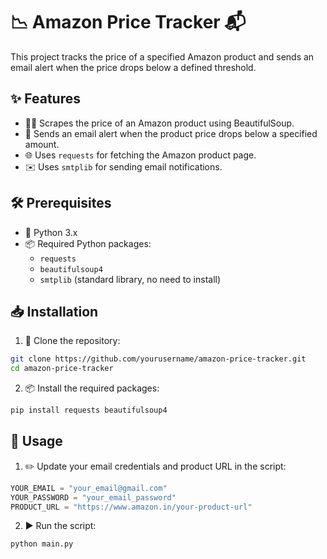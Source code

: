 # 📉 Amazon Price Tracker 📬

This project tracks the price of a specified Amazon product and sends an email alert when the price drops below a defined threshold.

## ✨ Features

- 🕵️‍♂️ Scrapes the price of an Amazon product using BeautifulSoup.
- 📧 Sends an email alert when the product price drops below a specified amount.
- 🌐 Uses `requests` for fetching the Amazon product page.
- ✉️ Uses `smtplib` for sending email notifications.

## 🛠️ Prerequisites

- 🐍 Python 3.x
- 📦 Required Python packages:
  - `requests`
  - `beautifulsoup4`
  - `smtplib` (standard library, no need to install)

## 📥 Installation

1. 📂 Clone the repository:

```bash
git clone https://github.com/yourusername/amazon-price-tracker.git
cd amazon-price-tracker
```

2. 📦 Install the required packages:

```bash
pip install requests beautifulsoup4
```

## 🚀 Usage

1. ✏️ Update your email credentials and product URL in the script:

```python
YOUR_EMAIL = "your_email@gmail.com"
YOUR_PASSWORD = "your_email_password"
PRODUCT_URL = "https://www.amazon.in/your-product-url"
```

2. ▶️ Run the script:

```bash
python main.py
```
